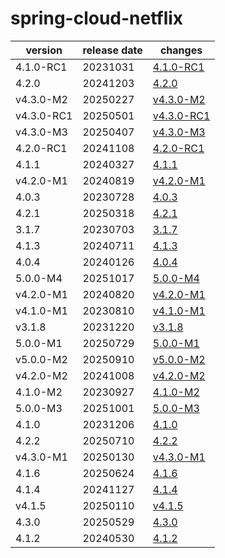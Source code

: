 # spring-cloud-netflix	


|version|release date|changes|
|---|---|---|
|4.1.0-RC1|20231031|[4.1.0-RC1](./4.1.0-RC1-20231031.md)|
|4.2.0|20241203|[4.2.0](./4.2.0-20241203.md)|
|v4.3.0-M2|20250227|[v4.3.0-M2](./v4.3.0-M2-20250227.md)|
|v4.3.0-RC1|20250501|[v4.3.0-RC1](./v4.3.0-RC1-20250501.md)|
|v4.3.0-M3|20250407|[v4.3.0-M3](./v4.3.0-M3-20250407.md)|
|4.2.0-RC1|20241108|[4.2.0-RC1](./4.2.0-RC1-20241108.md)|
|4.1.1|20240327|[4.1.1](./4.1.1-20240327.md)|
|v4.2.0-M1|20240819|[v4.2.0-M1](./v4.2.0-M1-20240819.md)|
|4.0.3|20230728|[4.0.3](./4.0.3-20230728.md)|
|4.2.1|20250318|[4.2.1](./4.2.1-20250318.md)|
|3.1.7|20230703|[3.1.7](./3.1.7-20230703.md)|
|4.1.3|20240711|[4.1.3](./4.1.3-20240711.md)|
|4.0.4|20240126|[4.0.4](./4.0.4-20240126.md)|
|5.0.0-M4|20251017|[5.0.0-M4](./5.0.0-M4-20251017.md)|
|v4.2.0-M1|20240820|[v4.2.0-M1](./v4.2.0-M1-20240820.md)|
|v4.1.0-M1|20230810|[v4.1.0-M1](./v4.1.0-M1-20230810.md)|
|v3.1.8|20231220|[v3.1.8](./v3.1.8-20231220.md)|
|5.0.0-M1|20250729|[5.0.0-M1](./5.0.0-M1-20250729.md)|
|v5.0.0-M2|20250910|[v5.0.0-M2](./v5.0.0-M2-20250910.md)|
|v4.2.0-M2|20241008|[v4.2.0-M2](./v4.2.0-M2-20241008.md)|
|4.1.0-M2|20230927|[4.1.0-M2](./4.1.0-M2-20230927.md)|
|5.0.0-M3|20251001|[5.0.0-M3](./5.0.0-M3-20251001.md)|
|4.1.0|20231206|[4.1.0](./4.1.0-20231206.md)|
|4.2.2|20250710|[4.2.2](./4.2.2-20250710.md)|
|v4.3.0-M1|20250130|[v4.3.0-M1](./v4.3.0-M1-20250130.md)|
|4.1.6|20250624|[4.1.6](./4.1.6-20250624.md)|
|4.1.4|20241127|[4.1.4](./4.1.4-20241127.md)|
|v4.1.5|20250110|[v4.1.5](./v4.1.5-20250110.md)|
|4.3.0|20250529|[4.3.0](./4.3.0-20250529.md)|
|4.1.2|20240530|[4.1.2](./4.1.2-20240530.md)|
